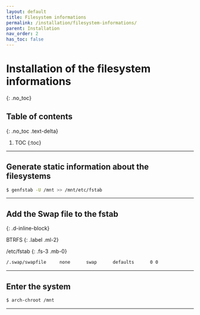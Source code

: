 ```yaml
---
layout: default
title: Filesystem informations
permalink: /installation/filesystem-informations/
parent: Installation
nav_order: 2
has_toc: false
---
```


# Installation of the filesystem informations
{: .no_toc}

## Table of contents
{: .no_toc .text-delta}

1. TOC
{:toc}

---

## Generate static information about the filesystems

```bash
$ genfstab -U /mnt >> /mnt/etc/fstab
```

---

## Add the Swap file to the fstab
{: .d-inline-block}

BTRFS
{: .label .ml-2}

/etc/fstab
{: .fs-3 .mb-0}

```bash
/.swap/swapfile     none      swap      defaults      0 0
```

---

## Enter the system

```bash
$ arch-chroot /mnt
```

---
